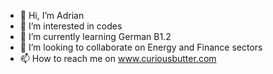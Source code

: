- 👋 Hi, I’m Adrian
- 👀 I’m interested in codes
- 🌱 I’m currently learning German B1.2
- 💞️ I’m looking to collaborate on Energy and Finance sectors
- 📫 How to reach me on www.curiousbutter.com

